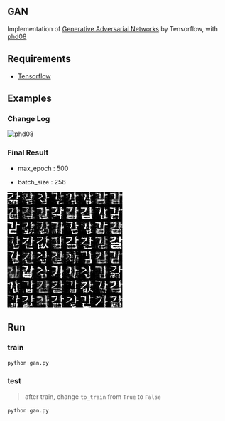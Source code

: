 ## GAN

Implementation of [Generative Adversarial Networks](https://arxiv.org/abs/1406.2661) by Tensorflow, 
with [phd08](https://www.dropbox.com/s/69cwkkqt4m1xl55/phd08.alz?dl=0)

## Requirements

 - [Tensorflow](http://www.tensorflow.org/)

## Examples

### Change Log

![phd08](example/phd08.gif)

### Final Result

- max_epoch : 500

- batch_size : 256

![phd08 final](example/sample499.jpg)

## Run

### train

```
python gan.py
```

### test

> after train, change `to_train` from `True` to `False`

```
python gan.py
```
